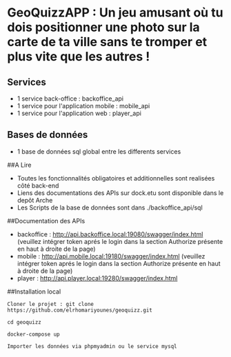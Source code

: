 # GeoQuizzAPP :  Un jeu amusant où tu dois positionner une photo sur la carte de ta ville sans te tromper et plus vite que les autres !

## Services

* 1 service back-office : backoffice_api
* 1 service pour l'application mobile : mobile_api
* 1 service pour l'application web : player_api



## Bases de données

* 1 base de données sql global entre les differents services



##A Lire

* Toutes les fonctionnalités obligatoires et additionnelles sont realisées côté back-end
* Liens des documentations des APIs sur dock.etu sont disponible dans le depôt Arche
* Les Scripts de la base de données sont dans ./backoffice_api/sql



##Documentation des APIs

* backoffice : http://api.backoffice.local:19080/swagger/index.html (veuillez intégrer token aprés le login dans la section Authorize présente en haut à droite de la page)
* mobile : http://api.mobile.local:19180/swagger/index.html (veuillez intégrer token aprés le login dans la section Authorize présente en haut à droite de la page)
* player : http://api.player.local:19280/swagger/index.html



##Installation local

```
Cloner le projet : git clone https://github.com/elrhomariyounes/geoquizz.git
```

```
cd geoquizz
```

```
docker-compose up
```
```
Importer les données via phpmyadmin ou le service mysql
```




